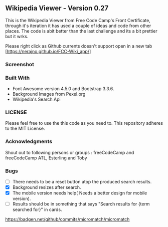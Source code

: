 ## Wikipedia Viewer  - Version 0.27
This is the Wikipedia Viewer  from Free Code Camp's Front Certificate, through it's iteration it has used a couple of ideas and code from other places. The code is abit better than the last challenge and its a bit prettier but it wrks.  

Please right click as Github currents doesn't support open in a new tab
[https://nerajno.github.io/FCC-Wiki_app/]

### Screenshot

### Built With
- Font Awesome version 4.5.0 and Bootstrap 3.3.6.
- Background Images from Pexel.org
- Wikipedia's Search Api

### LICENSE
Please feel free to use the this code as you need to.
This repository adheres to the MIT License.

### Acknowledgments
Shout out to following persons or groups : freeCodeCamp and freeCodeCamp ATL, Esterling and Toby

### Bugs

- [ ] There needs to be a reset button atop the produced search results.
- [x] Background resizes after search.
- [x] The mobile version needs help( Needs a better design for mobile version).
- [ ] Results should be in something that says "Search results for {term searched for}" in cards.

https://badgen.net/github/commits/micromatch/micromatch
